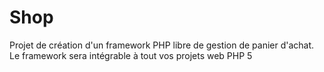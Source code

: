 Shop
====

Projet de création d'un framework PHP libre de gestion de panier d'achat. Le framework sera intégrable à tout vos projets web PHP 5
